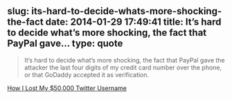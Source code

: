 slug: its-hard-to-decide-whats-more-shocking-the-fact
date: 2014-01-29 17:49:41
title: It’s hard to decide what’s more shocking, the fact that PayPal gave...
type: quote
---

> It’s hard to decide what’s more shocking, the fact that PayPal gave the attacker the last four digits of my credit card number over the phone, or that GoDaddy accepted it as verification.

[How I Lost My $50,000 Twitter Username](https://medium.com/cyber-security/24eb09e026dd)
